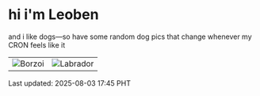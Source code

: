 # hi i'm Leoben

and i like dogs—so have some random dog pics that change whenever my CRON feels like it

|  |  |
|--------|----------|
| ![Borzoi](https://random-dog-vercel.vercel.app/api/random-borzoi?v=1754214321) | ![Labrador](https://random-dog-vercel.vercel.app/api/random-labrador?v=1754214321) |

Last updated: 2025-08-03 17:45 PHT
